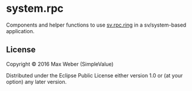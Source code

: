 # system.rpc

Components and helper functions to use
[sv.rpc.ring](https://github.com/SimpleValue/sv.rpc.ring) in a
sv/system-based application.

## License

Copyright © 2016 Max Weber (SimpleValue)

Distributed under the Eclipse Public License either version 1.0 or (at
your option) any later version.
